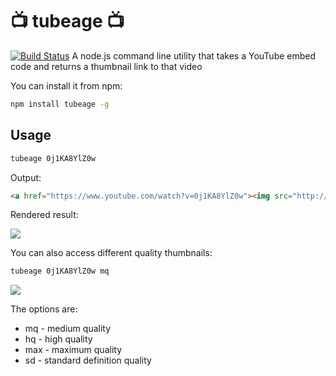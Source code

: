 # :tv: tubeage :tv:
[![Build Status](https://travis-ci.org/little9/tubeage.svg?branch=master)](https://travis-ci.org/little9/tubeage)
A node.js command line utility that takes a YouTube embed code and returns a thumbnail link to that video

You can install it from npm:
```bash
npm install tubeage -g
```


## Usage 
``` bash
tubeage 0j1KA8YlZ0w
```

Output:
``` html 
<a href="https://www.youtube.com/watch?v=0j1KA8YlZ0w"><img src="http://img.youtube.com/vi/0j1KA8YlZ0w/default.jpg"/></a>
```

Rendered result:

<a href="https://www.youtube.com/watch?v=0j1KA8YlZ0w"><img src="http://img.youtube.com/vi/0j1KA8YlZ0w/default.jpg"/></a>

You can also access different quality thumbnails:

``` bash
tubeage 0j1KA8YlZ0w mq
```
<a href="https://www.youtube.com/watch?v=0j1KA8YlZ0w"><img src="http://img.youtube.com/vi/0j1KA8YlZ0w/mqdefault.jpg"/></a>

The options are: 

* mq - medium quality
* hq - high quality
* max - maximum quality
* sd - standard definition quality
